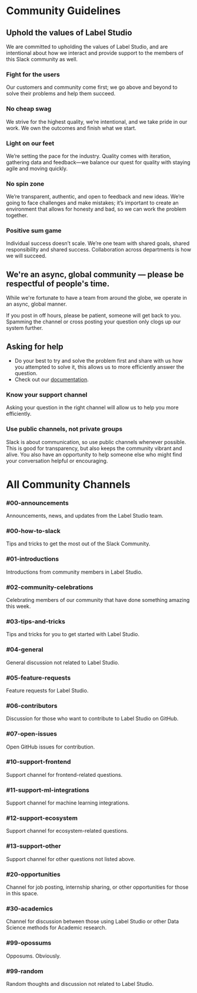 # Community Guidelines

## Uphold the values of Label Studio
We are committed to upholding the values of Label Studio, and are intentional about how we interact and provide support to the members of this Slack community as well.

### Fight for the users

Our customers and community come first; we go above and beyond to solve their problems and help them succeed. 

### No cheap swag

We strive for the highest quality, we’re intentional, and we take pride in our work. We own the outcomes and finish what we start. 

### Light on our feet

We’re setting the pace for the industry. Quality comes with iteration, gathering data and feedback—we balance our quest for quality with staying agile and moving quickly.

### No spin zone

We’re transparent, authentic, and open to feedback and new ideas. We’re going to face challenges and make mistakes; it’s important to create an environment that allows for honesty and bad, so we can work the problem together. 

### Positive sum game

Individual success doesn’t scale. We’re one team with shared goals, shared responsibility and shared success. Collaboration across departments is how we will succeed.

## We're an async, global community — please be respectful of people's time.
While we're fortunate to have a team from around the globe, we operate in an async, global manner. 

If you post in off hours, please be patient, someone will get back to you. Spamming the channel or cross posting your question only clogs up our system further. 

## Asking for help
- Do your best to try and solve the problem first and share with us how you attempted to solve it, this allows us to more efficiently answer the question.
- Check out our [documentation](https://labelstud.io/guide/).

### Know your support channel
Asking your question in the right channel will allow us to help you more efficiently.

### Use public channels, not private groups
Slack is about communication, so use public channels whenever possible. This is good for transparency, but also keeps the community vibrant and alive. You also have an opportunity to help someone else who might find your conversation helpful or encouraging.


# All Community Channels

### #00-announcements
Announcements, news, and updates from the Label Studio team.

### #00-how-to-slack 
Tips and tricks to get the most out of the Slack Community.

### #01-introductions
Introductions from community members in Label Studio.

### #02-community-celebrations
Celebrating members of our community that have done something amazing this week.

### #03-tips-and-tricks
Tips and tricks for you to get started with Label Studio.

### #04-general 
General discussion not related to Label Studio.

### #05-feature-requests 
Feature requests for Label Studio.

### #06-contributors 
Discussion for those who want to contribute to Label Studio on GitHub.

### #07-open-issues
Open GitHub issues for contribution.

### #10-support-frontend 
Support channel for frontend-related questions.

### #11-support-ml-integrations
Support channel for machine learning integrations.

### #12-support-ecosystem
Support channel for ecosystem-related questions. 

### #13-support-other 
Support channel for other questions not listed above.

### #20-opportunities
Channel for job posting, internship sharing, or other opportunities for those in this space. 

### #30-academics
Channel for discussion between those using Label Studio or other Data Science methods for Academic research.

### #99-opossums
Opposums.  Obviously. 

### #99-random 
Random thoughts and discussion not related to Label Studio.



